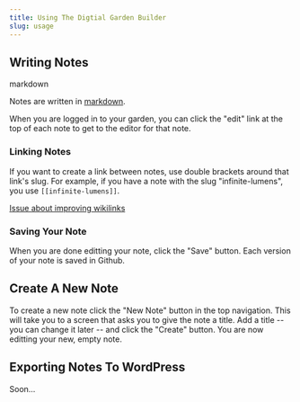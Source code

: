 ```yaml
---
title: Using The Digtial Garden Builder
slug: usage
---
```


## Writing Notes

markdown
  
Notes are written in [markdown](https://docs.github.com/en/free-pro-team@latest/github/writing-on-github/basic-writing-and-formatting-syntax).

When you are logged in to your garden, you can click the "edit" link at the top of each note to get to the editor for that note.

### Linking Notes

If you want to create a link between notes, use double brackets around that link's slug. For example, if you have a note with the slug "infinite-lumens", you use `[[infinite-lumens]]`.

[Issue about improving wikilinks](https://github.com/Shelob9/digitial-garden-builder/issues/13)

### Saving Your Note

When you are done editting your note, click the "Save" button. Each version of your note is saved in Github.

## Create A New Note

To create a new note click the "New Note" button in the top navigation. This will take you to a screen that asks you to give the note a title. Add a title -- you can change it later -- and click the "Create" button. You are now editting your new, empty note.

## Exporting Notes To WordPress

Soon...
